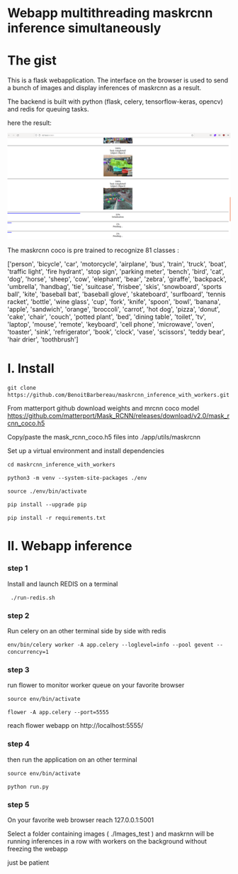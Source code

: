 # Webapp multithreading maskrcnn inference simultaneously

# The gist
This is a flask webapplication. The interface on the browser is used to send a bunch of images and display inferences of maskrcnn as a result.

The backend is built with python (flask, celery, tensorflow-keras, opencv) and redis for queuing tasks.

here the result: 

[](./doc/result.png)
![image info](./doc/result.png)



The maskrcnn coco is pre trained to recognize 81 classes :

['person', 'bicycle', 'car', 'motorcycle', 'airplane', 'bus', 
'train', 'truck', 'boat', 'traffic light', 'fire hydrant', 'stop sign', 
'parking meter', 'bench', 'bird', 'cat', 'dog', 'horse', 'sheep', 'cow', 
'elephant', 'bear', 'zebra', 'giraffe', 'backpack', 'umbrella', 'handbag', 
'tie', 'suitcase', 'frisbee', 'skis', 'snowboard', 'sports ball', 'kite', 
'baseball bat', 'baseball glove', 'skateboard', 'surfboard', 'tennis racket', 
'bottle', 'wine glass', 'cup', 'fork', 'knife', 'spoon', 'bowl', 'banana', 
'apple', 'sandwich', 'orange', 'broccoli', 'carrot', 'hot dog', 'pizza', 
'donut', 'cake', 'chair', 'couch', 'potted plant', 'bed', 'dining table', 
'toilet', 'tv', 'laptop', 'mouse', 'remote', 'keyboard', 'cell phone', 'microwave', 
'oven', 'toaster', 'sink', 'refrigerator', 'book', 'clock', 'vase', 'scissors', 
'teddy bear', 'hair drier', 'toothbrush']

# I. Install
``` 
git clone https://github.com/BenoitBarbereau/maskrcnn_inference_with_workers.git
```

From matterport github download weights and mrcnn coco model 
https://github.com/matterport/Mask_RCNN/releases/download/v2.0/mask_rcnn_coco.h5

Copy/paste the mask_rcnn_coco.h5 files into ./app/utils/maskrcnn

Set up a virtual environment and install dependencies
```
cd maskrcnn_inference_with_workers
```
```
python3 -m venv --system-site-packages ./env
```
```
source ./env/bin/activate
```
```
pip install --upgrade pip
```
```
pip install -r requirements.txt
```

# II. Webapp inference 


### step 1 

Install and launch REDIS on a terminal
```
 ./run-redis.sh
```
### step 2

Run celery on an other terminal side by side with redis
```
env/bin/celery worker -A app.celery --loglevel=info --pool gevent --concurrency=1
```
### step 3 

run flower to monitor worker queue on your favorite browser
```
source env/bin/activate
```
```
flower -A app.celery --port=5555
```
reach flower webapp on  http://localhost:5555/

### step 4

then run the application on an other terminal
```
source env/bin/activate
```
```
python run.py
```

### step 5

On your favorite web browser reach 127.0.0.1:5001

Select a folder containing images  ( ./Images_test )  and maskrnn will be running inferences in a row with workers on the background without freezing the webapp

just be patient

